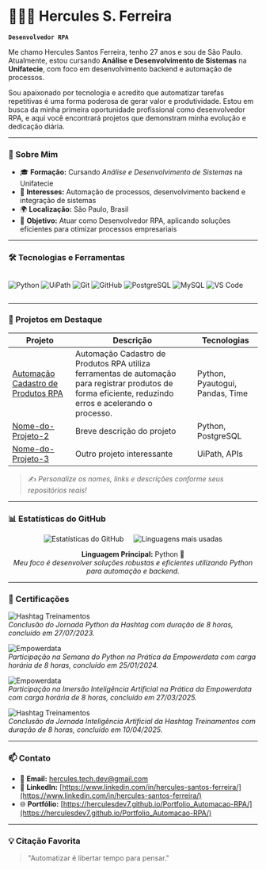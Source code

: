 # 👨🏻‍💻 Hercules S. Ferreira

**`Desenvolvedor RPA`**

Me chamo Hercules Santos Ferreira, tenho 27 anos e sou de São Paulo.  
Atualmente, estou cursando **Análise e Desenvolvimento de Sistemas** na **Unifatecie**, com foco em desenvolvimento backend e automação de processos.

Sou apaixonado por tecnologia e acredito que automatizar tarefas repetitivas é uma forma poderosa de gerar valor e produtividade. Estou em busca da minha primeira oportunidade profissional como desenvolvedor RPA, e aqui você encontrará projetos que demonstram minha evolução e dedicação diária.

---

### 🧾 Sobre Mim

- 🎓 **Formação:** Cursando *Análise e Desenvolvimento de Sistemas* na Unifatecie  
- 🧠 **Interesses:** Automação de processos, desenvolvimento backend e integração de sistemas  
- 🌍 **Localização:** São Paulo, Brasil  
- 💼 **Objetivo:** Atuar como Desenvolvedor RPA, aplicando soluções eficientes para otimizar processos empresariais  

---

### 🛠️ Tecnologias e Ferramentas

<div style="display: flex; gap: 8px; flex-wrap: wrap;">
  
![Python](https://img.shields.io/badge/-Python-3776AB?style=for-the-badge&logo=python&logoColor=white)
![UiPath](https://img.shields.io/badge/-UiPath-FF6C37?style=for-the-badge&logo=uipath&logoColor=white)
![Git](https://img.shields.io/badge/-Git-F05032?style=for-the-badge&logo=git&logoColor=white)
![GitHub](https://img.shields.io/badge/-GitHub-181717?style=for-the-badge&logo=github&logoColor=white)
![PostgreSQL](https://img.shields.io/badge/-PostgreSQL-336791?style=for-the-badge&logo=postgresql&logoColor=white)
![MySQL](https://img.shields.io/badge/-MySQL-4479A1?style=for-the-badge&logo=mysql&logoColor=white)
![VS Code](https://img.shields.io/badge/-VS%20Code-007ACC?style=for-the-badge&logo=visual-studio-code&logoColor=white)

</div>

---

### 🚀 Projetos em Destaque

| Projeto | Descrição | Tecnologias |
|--------|-----------|-------------|
| [Automação Cadastro de Produtos RPA](https://github.com/HerculesDEV7/Projeto-Automacao-de-Cadastro-de-Produtos) | Automação Cadastro de Produtos RPA utiliza ferramentas de automação para registrar produtos de forma eficiente, reduzindo erros e acelerando o processo. | Python, Pyautogui, Pandas, Time |
| [Nome-do-Projeto-2](https://github.com/HerculesDEV7/Nome-do-Projeto-2) | Breve descrição do projeto | Python, PostgreSQL |
| [Nome-do-Projeto-3](https://github.com/HerculesDEV7/Nome-do-Projeto-3) | Outro projeto interessante | UiPath, APIs |

> ✍️ *Personalize os nomes, links e descrições conforme seus repositórios reais!*

---

### 📊 Estatísticas do GitHub

<div style="display: flex; justify-content: center; gap: 20px; flex-wrap: wrap;">
  <img src="https://github-readme-stats.vercel.app/api?username=HerculesDEV7&show_icons=true&theme=tokyonight&locale=pt-br&title_color=58A6FF&text_color=C9D1D9&icon_color=79C0FF" alt="Estatísticas do GitHub" />
  <img src="https://github-readme-stats.vercel.app/api/top-langs/?username=HerculesDEV7&layout=compact&theme=tokyonight&title_color=58A6FF&text_color=C9D1D9&locale=pt-br" alt="Linguagens mais usadas" />
</div>

<p align="center">
  <strong>Linguagem Principal:</strong> Python 🐍<br>
  <em>Meu foco é desenvolver soluções robustas e eficientes utilizando Python para automação e backend.</em>
</p>

---

### 📜 Certificações

![Hashtag Treinamentos](https://img.shields.io/badge/-Jornada%20Python%20Hashtag%20Treinamentos-blue?style=flat-square&logo=python)  
*Conclusão do Jornada Python da Hashtag com duração de 8 horas, concluído em 27/07/2023.*

![Empowerdata](https://img.shields.io/badge/-Semana%20do%20Python%20na%20Prática%20Empowerdata-green?style=flat-square&logo=python)  
*Participação na Semana do Python na Prática da Empowerdata com carga horária de 8 horas, concluído em 25/01/2024.*

![Empowerdata](https://img.shields.io/badge/-Imersão%20Inteligência%20Artificial%20na%20Prática%20Empowerdata-purple?style=flat-square&logo=artificial-intelligence)  
*Participação na Imersão Inteligência Artificial na Prática da Empowerdata com carga horária de 8 horas, concluído em 27/03/2025.*

![Hashtag Treinamentos](https://img.shields.io/badge/-Jornada%20Inteligência%20Artificial%20Hashtag%20Treinamentos-blue?style=flat-square&logo=artificial-intelligence)  
*Conclusão da Jornada Inteligência Artificial da Hashtag Treinamentos com duração de 8 horas, concluído em 10/04/2025.*

---

### 📫 Contato

- 📧 **Email:** [hercules.tech.dev@gmail.com](mailto:hercules.tech.dev@gmail.com)  
- 💼 **LinkedIn:** [https://www.linkedin.com/in/hercules-santos-ferreira/](https://www.linkedin.com/in/hercules-santos-ferreira/)  
- 🌐 **Portfólio:** [https://herculesdev7.github.io/Portfolio_Automacao-RPA/](https://herculesdev7.github.io/Portfolio_Automacao-RPA/)  

---

### 💡 Citação Favorita

> "Automatizar é libertar tempo para pensar."
